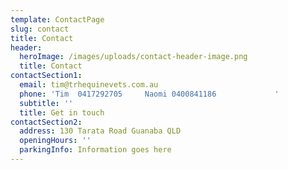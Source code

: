 ```yaml
---
template: ContactPage
slug: contact
title: Contact
header:
  heroImage: /images/uploads/contact-header-image.png
  title: Contact
contactSection1:
  email: tim@trhequinevets.com.au
  phone: 'Tim  0417292705     Naomi 0400841186             '
  subtitle: ''
  title: Get in touch
contactSection2:
  address: 130 Tarata Road Guanaba QLD
  openingHours: ''
  parkingInfo: Information goes here
---
```


